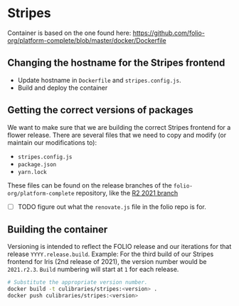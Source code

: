 # Stripes

Container is based on the one found here: https://github.com/folio-org/platform-complete/blob/master/docker/Dockerfile

## Changing the hostname for the Stripes frontend

- Update hostname in `Dockerfile` and `stripes.config.js`.
- Build and deploy the container

## Getting the correct versions of packages

We want to make sure that we are building the correct Stripes frontend for a flower release. There are several files that we need to copy and modify (or maintain our modifications to):

- `stripes.config.js` 
- `package.json`
- `yarn.lock`
  
These files can be found on the release branches of the `folio-org/platform-complete` repository, like the [R2 2021 branch](https://github.com/folio-org/platform-complete/tree/R2-2021)

- [ ] TODO figure out what the `renovate.js` file in the folio repo is for.

## Building the container

Versioning is intended to reflect the FOLIO release and our iterations for that release  `YYYY.release.build`. Example: For the third build of our Stripes frontend for Iris (2nd release of 2021), the version number would be `2021.r2.3`. `Build` numbering will start at `1` for each release.

```sh
# Substitute the appropriate version number.
docker build -t culibraries/stripes:<version> .
docker push culibraries/stripes:<version>
```
